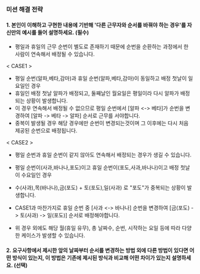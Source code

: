 ### 미션 해결 전략 
#### 1. 본인이 이해하고 구현한 내용에 기반해 '다른 근무자와 순서를 바꿔야 하는 경우'를 자신만의 예시를 들어 설명하세요. (필수)
- 평일과 휴일의 근무 순번이 별도로 존재하기 때문에 순번을 순환하는 과정에서 한 사람이 연속해서 배정될 수 있습니다.

< CASE1 >
- 평일 순번(알파,베타,감마)과 휴일 순번(알파,베타,감마)이 동일하고 배정 첫날이 일요일인 경우
- 휴일인 배정 첫날 알파가 배정되고, 둘째날인 월요일은 평일이라 다시 알파가 배정되는 상황이 발생합니다. 
- 이 경우 연속해서 배정될 수 없으므로 평일 순번에서 [알파 <-> 베타]가 순번을 변경하여 [알파 -> 베타 -> 알파] 순서로 근무를 서야합니다.
- 중복이 발생될 경우 해당 경우에만 순번이 변경되는것이며 그 이후에는 다시 처음 제공된 순번으로 배정됩니다.

< CASE2 >
- 평일 순번과 휴일 순번이 같지 않아도 연속해서 배정되는 경우가 생길 수 있습니다.
- 평일 순번이(사과,바나나,포도)이고 휴일 순번이(포도,사과,바나나)이고 배정 첫날이 수요일인 경우
- 수(사과),목(바나나),금(포도) + 토(포도),일(사과) 로 "포도"가 중복되는 상황이 발생합니다.
- CASE1과 마찬가지로 휴일 순번 중 [사과 <-> 바나나] 순번을 변경하여 [금(포도) -> 토(사과) -> 일(포도)] 순서로 배정해야합니다.

- 위 경우 외에도 해당 월(휴일 유무), 총 날짜수, 순번, 시작하는 요일 등에 따라 다양한 케이스가 발생할 수 있습니다.

#### 2. 요구사항에서 제시한 앞의 날짜부터 순서를 변경하는 방법 외에 다른 방법이 있다면 어떤 방식이 있는지, 이 방법은 기존에 제시된 방식과 비교해 어떤 차이가 있는지 설명하세요. (선택)
